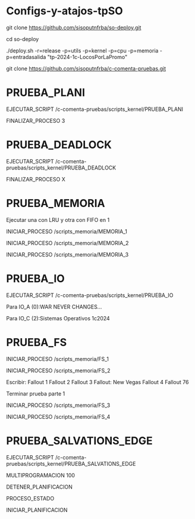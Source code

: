 # Configs-y-atajos-tpSO
git clone https://github.com/sisoputnfrba/so-deploy.git

cd so-deploy

./deploy.sh -r=release -p=utils -p=kernel -p=cpu -p=memoria -p=entradasalida "tp-2024-1c-LocosPorLaPromo"

git clone https://github.com/sisoputnfrba/c-comenta-pruebas.git


# PRUEBA_PLANI

EJECUTAR_SCRIPT /c-comenta-pruebas/scripts_kernel/PRUEBA_PLANI

FINALIZAR_PROCESO 3

# PRUEBA_DEADLOCK

EJECUTAR_SCRIPT /c-comenta-pruebas/scripts_kernel/PRUEBA_DEADLOCK

FINALIZAR_PROCESO X

# PRUEBA_MEMORIA

Ejecutar una con LRU y otra con FIFO en 1

INICIAR_PROCESO /scripts_memoria/MEMORIA_1

INICIAR_PROCESO /scripts_memoria/MEMORIA_2

INICIAR_PROCESO /scripts_memoria/MEMORIA_3

# PRUEBA_IO

EJECUTAR_SCRIPT /c-comenta-pruebas/scripts_kernel/PRUEBA_IO

Para IO_A (0):WAR NEVER CHANGES...

Para IO_C (2):Sistemas Operativos 1c2024


# PRUEBA_FS

INICIAR_PROCESO /scripts_memoria/FS_1

INICIAR_PROCESO /scripts_memoria/FS_2

Escribir: Fallout 1 Fallout 2 Fallout 3 Fallout: New Vegas Fallout 4 Fallout 76

Terminar prueba parte 1

INICIAR_PROCESO /scripts_memoria/FS_3

INICIAR_PROCESO /scripts_memoria/FS_4

# PRUEBA_SALVATIONS_EDGE

EJECUTAR_SCRIPT /c-comenta-pruebas/scripts_kernel/PRUEBA_SALVATIONS_EDGE

MULTIPROGRAMACION 100


DETENER_PLANIFICACION

PROCESO_ESTADO

INICIAR_PLANIFICACION
